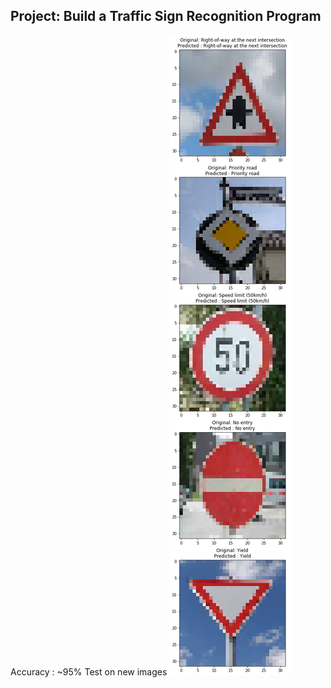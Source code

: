 ## Project: Build a Traffic Sign Recognition Program
Accuracy : ~95%
Test on new images
![Test](./writeup_images/result_new.png)